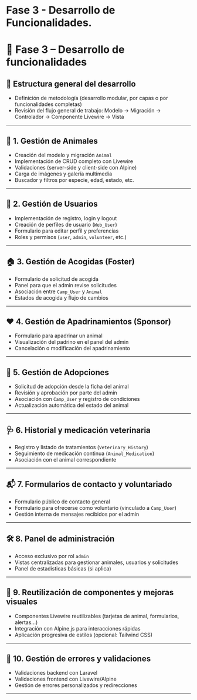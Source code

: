 # Fase 3 - Desarrollo de Funcionalidades.

# 🚧 Fase 3 – Desarrollo de funcionalidades

## 🧱 Estructura general del desarrollo

- Definición de metodología (desarrollo modular, por capas o por funcionalidades completas)
- Revisión del flujo general de trabajo: Modelo → Migración → Controlador → Componente Livewire → Vista

---

## 🐾 1. Gestión de Animales
- Creación del modelo y migración `Animal`
- Implementación de CRUD completo con Livewire
- Validaciones (server-side y client-side con Alpine)
- Carga de imágenes y galería multimedia
- Buscador y filtros por especie, edad, estado, etc.

---

## 👤 2. Gestión de Usuarios
- Implementación de registro, login y logout
- Creación de perfiles de usuario (`Web_User`)
- Formulario para editar perfil y preferencias
- Roles y permisos (`user`, `admin`, `volunteer`, etc.)

---

## 🏠 3. Gestión de Acogidas (Foster)
- Formulario de solicitud de acogida
- Panel para que el admin revise solicitudes
- Asociación entre `Camp_User` y `Animal`
- Estados de acogida y flujo de cambios

---

## ❤️ 4. Gestión de Apadrinamientos (Sponsor)
- Formulario para apadrinar un animal
- Visualización del padrino en el panel del admin
- Cancelación o modificación del apadrinamiento

---

## 🐶 5. Gestión de Adopciones
- Solicitud de adopción desde la ficha del animal
- Revisión y aprobación por parte del admin
- Asociación con `Camp_User` y registro de condiciones
- Actualización automática del estado del animal

---

## 🩺 6. Historial y medicación veterinaria
- Registro y listado de tratamientos (`Veterinary_History`)
- Seguimiento de medicación continua (`Animal_Medication`)
- Asociación con el animal correspondiente

---

## 📬 7. Formularios de contacto y voluntariado
- Formulario público de contacto general
- Formulario para ofrecerse como voluntario (vinculado a `Camp_User`)
- Gestión interna de mensajes recibidos por el admin

---

## 🛠 8. Panel de administración
- Acceso exclusivo por rol `admin`
- Vistas centralizadas para gestionar animales, usuarios y solicitudes
- Panel de estadísticas básicas (si aplica)

---

## 🔁 9. Reutilización de componentes y mejoras visuales
- Componentes Livewire reutilizables (tarjetas de animal, formularios, alertas...)
- Integración con Alpine.js para interacciones rápidas
- Aplicación progresiva de estilos (opcional: Tailwind CSS)

---

## 📌 10. Gestión de errores y validaciones
- Validaciones backend con Laravel
- Validaciones frontend con Livewire/Alpine
- Gestión de errores personalizados y redirecciones


---